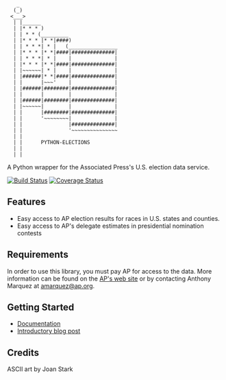 <pre><code>   _
  (_)
 <___>
  | |______
  | |* * * )
  | | * * (_________
  | |* * * |* *|####)
  | | * * *| * |   (________________
  | |* * * |* *|####|##############|
  | | * * *| * |    |              |
  | |* * * |* *|####|##############|
  | |~~~~~~| * |    |              |
  | |######|* *|####|##############|
  | |      |~~~'    |              |
  | |######|########|##############|
  | |      |        |              |
  | |######|########|##############|
  | |~~~~~~|        |              |
  | |      |########|##############|
  | |      '~~~~~~~~|              |
  | |               |##############|
  | |               '~~~~~~~~~~~~~~~
  | |
  | |      PYTHON-ELECTIONS
  | |
  | |</code></pre>

A Python wrapper for the Associated Press's U.S. election data service. 

[![Build Status](https://travis-ci.org/datadesk/python-elections.png?branch=master)](https://travis-ci.org/datadesk/python-elections) [![Coverage Status](https://coveralls.io/repos/datadesk/python-elections/badge.png)](https://coveralls.io/r/datadesk/python-elections)

Features
--------

* Easy access to AP election results for races in U.S. states and counties.
* Easy access to AP's delegate estimates in presidential nomination contests

Requirements
------------

In order to use this library, you must pay AP for access to the data. More information can be found on the [AP's web site](http://www.apdigitalnews.com/ap_elections.html) or by contacting Anthony Marquez at [amarquez@ap.org](mailto:amarquez@ap.org).

Getting Started
---------------

* [Documentation](python-elections.rtfd.org)
* [Introductory blog post](http://datadesk.latimes.com/posts/2012/01/introducing-python-elections/)

Credits
-------

ASCII art by Joan Stark
